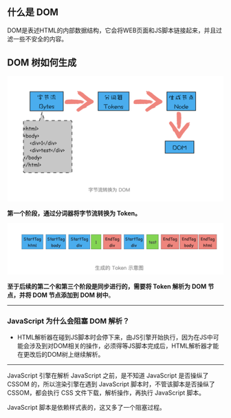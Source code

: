 ## 什么是 DOM

DOM是表述HTML的内部数据结构，它会将WEB页面和JS脚本链接起来，并且过滤一些不安全的内容。

## DOM 树如何生成

![](https://raw.githubusercontent.com/SilverCoin0214/XavierCoinPic/main/image/%08js/202302020943141.png)


**第一个阶段，通过分词器将字节流转换为 Token。**

![](https://raw.githubusercontent.com/SilverCoin0214/XavierCoinPic/main/image/%08js/202302020944733.png)

**至于后续的第二个和第三个阶段是同步进行的，需要将 Token 解析为 DOM 节点，并将 DOM 节点添加到 DOM 树中**。

---

### JavaScript 为什么会阻塞 DOM 解析？

- HTML解析器在碰到JS脚本时会停下来，由JS引擎开始执行，因为在JS中可能会涉及到对DOM相关的操作，必须得等JS脚本完成后，HTML解析器才能在更改后的DOM树上继续解析。


---

JavaScript 引擎在解析 JavaScript 之前，是不知道 JavaScript 是否操纵了 CSSOM 的，所以渲染引擎在遇到 JavaScript 脚本时，不管该脚本是否操纵了 CSSOM，都会执行 CSS 文件下载，解析操作，再执行 JavaScript 脚本。

JavaScript 脚本是依赖样式表的，这又多了一个阻塞过程。